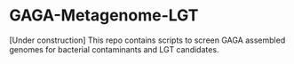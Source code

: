 # GAGA-Metagenome-LGT

[Under construction]
This repo contains scripts to screen GAGA assembled genomes for bacterial contaminants and LGT candidates.
